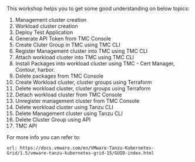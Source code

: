 This workshop helps you to get some good understanding on below topics: 

1. Management cluster creation
2. Workload cluster creation
3. Deploy Test Application
4. Generate API Token from TMC Console
5. Create Cluter Group in TMC using TMC CLI
6. Register Management cluster into TMC using TMC CLI
7. Attach workload cluster into TMC using TMC CLI
8. Install Packages into workload cluster using TMC - Cert Manager, Contour, harbor. 
9. Delete packages from TMC Console
10. Create Workload cluster, cluster groups using Terraform
11. Delete workload cluster, cluster groups using Terraform
12. Detach workload cluster from TMC Console
13. Unregister management cluster from TMC Console
14. Delete workload cluster using Tanzu CLI
15. Delete Management cluster using Tanzu CLI
16. Delete Cluster Group using API
17. TMC API

For more info you can refer to: 

```dashboard:open-url
url: https://docs.vmware.com/en/VMware-Tanzu-Kubernetes-Grid/1.5/vmware-tanzu-kubernetes-grid-15/GUID-index.html
```
